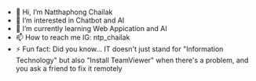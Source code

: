 - 👋 Hi, I’m Natthaphong Chailak
- 👀 I’m interested in Chatbot and AI
- 🌱 I’m currently learning Web Appication and AI
- 📫 How to reach me IG: ntp_chailak
- ⚡ Fun fact: Did you know... IT doesn't just stand for "Information Technology" but also "Install TeamViewer" when there's a problem, and you ask a friend to fix it remotely

<!---
Natthaphong-Ch/Natthaphong-Ch is a ✨ special ✨ repository because its `README.md` (this file) appears on your GitHub profile.
You can click the Preview link to take a look at your changes.
--->
